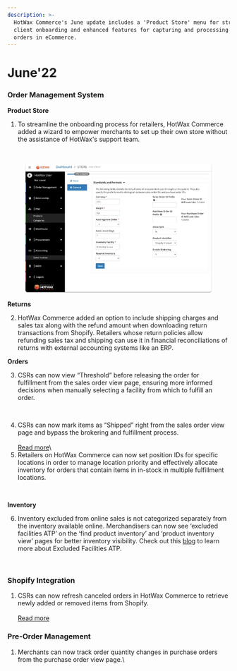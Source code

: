 ```yaml
---
description: >-
  HotWax Commerce's June update includes a 'Product Store' menu for streamlined
  client onboarding and enhanced features for capturing and processing customer
  orders in eCommerce.
---
```


# June'22

### Order Management System

**Product Store**

1. To streamline the onboarding process for retailers, HotWax Commerce added a wizard to empower merchants to set up their own store without the assistance of HotWax's support team.

<figure><img src="https://www.hotwax.co/hs-fs/hubfs/June%20Update_%20product%20stoe%20image%201%201-1.png?width=830&#x26;height=567&#x26;name=June%20Update_%20product%20stoe%20image%201%201-1.png" alt=""><figcaption></figcaption></figure>

<figure><img src="../.gitbook/assets/image.png" alt=""><figcaption></figcaption></figure>

**Returns**

2. HotWax Commerce added an option to include shipping charges and sales tax along with the refund amount when downloading return transactions from Shopify. Retailers whose return policies allow refunding sales tax and shipping can use it in financial reconciliations of returns with external accounting systems like an ERP.

**Orders**

3. CSRs can now view “Threshold” before releasing the order for fulfillment from the sales order view page, ensuring more informed decisions when manually selecting a facility from which to fulfill an order.

<figure><img src="https://www.hotwax.co/hs-fs/hubfs/View%20Threshold-1.png?width=830&#x26;height=579&#x26;name=View%20Threshold-1.png" alt=""><figcaption></figcaption></figure>

4. CSRs can now mark items as “Shipped” right from the sales order view page and bypass the brokering and fulfillment process.\
   \
   [Read more](mark-items-shipped-right-from-the-sales-order-view-page.md)\\
5. Retailers on HotWax Commerce can now set position IDs for specific locations in order to manage location priority and effectively allocate inventory for orders that contain items in in-stock in multiple fulfillment locations.

<figure><img src="https://www.hotwax.co/hs-fs/hubfs/Set%20Position%20IDs%20for%20specific%20locations.png?width=830&#x26;height=616&#x26;name=Set%20Position%20IDs%20for%20specific%20locations.png" alt=""><figcaption></figcaption></figure>

**Inventory**

6. Inventory excluded from online sales is not categorized separately from the inventory available online. Merchandisers can now see ‘excluded facilities ATP’ on the ‘find product inventory’ and ‘product inventory view’ pages for better inventory visibility. Check out this [blog](https://www.hotwax.co/blog/key-concepts-omnichannel-order-management) to learn more about Excluded Facilities ATP.

<figure><img src="https://www.hotwax.co/hs-fs/hubfs/Excluded%20Facilities%20ATP.png?width=830&#x26;height=579&#x26;name=Excluded%20Facilities%20ATP.png" alt=""><figcaption></figcaption></figure>

### Shopify Integration

1. CSRs can now refresh canceled orders in HotWax Commerce to retrieve newly added or removed items from Shopify.\
   \
   [Read more](refresh-cancelled-orders-to-retrieve-changes-from-shopify.md)

### Pre-Order Management

1. Merchants can now track order quantity changes in purchase orders from the purchase order view page.\\

<figure><img src="https://www.hotwax.co/hs-fs/hubfs/Track%20Purchase%20Order%20Quantity%20Changes-1.png?width=843&#x26;height=589&#x26;name=Track%20Purchase%20Order%20Quantity%20Changes-1.png" alt=""><figcaption></figcaption></figure>
